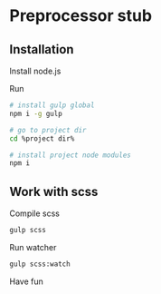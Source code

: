 # Preprocessor stub

## Installation

Install node.js

Run
```bash
# install gulp global
npm i -g gulp

# go to project dir
cd %project dir%

# install project node modules
npm i
```

## Work with scss

Compile scss

```bash
gulp scss
```

Run watcher
```bash
gulp scss:watch
```

Have fun